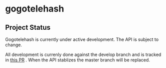 # gogotelehash

## Project Status

Gogotelehash is currently under active development. The API is subject to change.

All development is currenly done against the develop branch and is tracked in [this PR](https://github.com/telehash/gogotelehash/pull/2) . When the API stablizes the master branch will be replaced.
